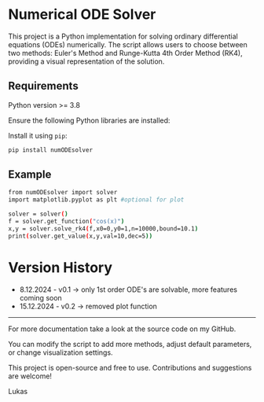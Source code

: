 # Numerical ODE Solver

This project is a Python implementation for solving ordinary differential equations (ODEs) numerically. The script allows users to choose between two methods: Euler's Method and Runge-Kutta 4th Order Method (RK4), providing a visual representation of the solution.

## Requirements
Python version >= 3.8

Ensure the following Python libraries are installed:

Install it using `pip`:
```bash
pip install numODEsolver
```
## Example
```bash
from numODEsolver import solver
import matplotlib.pyplot as plt #optional for plot

solver = solver()
f = solver.get_function("cos(x)") 
x,y = solver.solve_rk4(f,x0=0,y0=1,n=10000,bound=10.1)
print(solver.get_value(x,y,val=10,dec=5))
```

# Version History

-  8.12.2024 - v0.1 -> only 1st order ODE's are solvable, more features coming soon
- 15.12.2024 - v0.2 -> removed plot function


---
For more documentation take a look at the source code on my GitHub.

You can modify the script to add more methods, adjust default parameters, or change visualization settings.

This project is open-source and free to use. Contributions and suggestions are welcome!

Lukas

